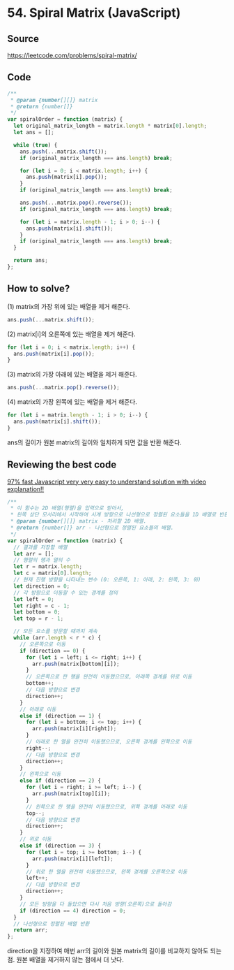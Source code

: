 # 54. Spiral Matrix (JavaScript)

## Source

https://leetcode.com/problems/spiral-matrix/

## Code

```javascript
/**
 * @param {number[][]} matrix
 * @return {number[]}
 */
var spiralOrder = function (matrix) {
  let original_matrix_length = matrix.length * matrix[0].length;
  let ans = [];

  while (true) {
    ans.push(...matrix.shift());
    if (original_matrix_length === ans.length) break;

    for (let i = 0; i < matrix.length; i++) {
      ans.push(matrix[i].pop());
    }
    if (original_matrix_length === ans.length) break;

    ans.push(...matrix.pop().reverse());
    if (original_matrix_length === ans.length) break;

    for (let i = matrix.length - 1; i > 0; i--) {
      ans.push(matrix[i].shift());
    }
    if (original_matrix_length === ans.length) break;
  }

  return ans;
};
```

## How to solve?

(1) matrix의 가장 위에 있는 배열을 제거 해준다.

```javascript
ans.push(...matrix.shift());
```

(2) matrix[i]의 오른쪽에 있는 배열을 제거 해준다.

```javascript
for (let i = 0; i < matrix.length; i++) {
  ans.push(matrix[i].pop());
}
```

(3) matrix의 가장 아래에 있는 배열을 제거 해준다.

```javascript
ans.push(...matrix.pop().reverse());
```

(4) matrix의 가장 왼쪽에 있는 배열을 제거 해준다.

```javascript
for (let i = matrix.length - 1; i > 0; i--) {
  ans.push(matrix[i].shift());
}
```

ans의 길이가 원본 matrix의 길이와 일치하게 되면 값을 반환 해준다.

## Reviewing the best code

[97% fast Javascript very very easy to understand solution with video explanation!!](https://leetcode.com/problems/spiral-matrix/solutions/3120847/97-fast-javascript-very-very-easy-to-understand-solution-with-video-explanation/)

```javascript
/**
 * 이 함수는 2D 배열(행렬)을 입력으로 받아서,
 * 왼쪽 상단 모서리에서 시작하여 시계 방향으로 나선형으로 정렬된 요소들을 1D 배열로 반환합니다.
 * @param {number[][]} matrix - 처리할 2D 배열.
 * @return {number[]} arr - 나선형으로 정렬된 요소들의 배열.
 */
var spiralOrder = function (matrix) {
  // 결과를 저장할 배열
  let arr = [];
  // 행렬의 행과 열의 수
  let r = matrix.length;
  let c = matrix[0].length;
  // 현재 진행 방향을 나타내는 변수 (0: 오른쪽, 1: 아래, 2: 왼쪽, 3: 위)
  let direction = 0;
  // 각 방향으로 이동할 수 있는 경계를 정의
  let left = 0;
  let right = c - 1;
  let bottom = 0;
  let top = r - 1;

  // 모든 요소를 방문할 때까지 계속
  while (arr.length < r * c) {
    // 오른쪽으로 이동
    if (direction == 0) {
      for (let i = left; i <= right; i++) {
        arr.push(matrix[bottom][i]);
      }
      // 오른쪽으로 한 행을 완전히 이동했으므로, 아래쪽 경계를 위로 이동
      bottom++;
      // 다음 방향으로 변경
      direction++;
    }
    // 아래로 이동
    else if (direction == 1) {
      for (let i = bottom; i <= top; i++) {
        arr.push(matrix[i][right]);
      }
      // 아래로 한 열을 완전히 이동했으므로, 오른쪽 경계를 왼쪽으로 이동
      right--;
      // 다음 방향으로 변경
      direction++;
    }
    // 왼쪽으로 이동
    else if (direction == 2) {
      for (let i = right; i >= left; i--) {
        arr.push(matrix[top][i]);
      }
      // 왼쪽으로 한 행을 완전히 이동했으므로, 위쪽 경계를 아래로 이동
      top--;
      // 다음 방향으로 변경
      direction++;
    }
    // 위로 이동
    else if (direction == 3) {
      for (let i = top; i >= bottom; i--) {
        arr.push(matrix[i][left]);
      }
      // 위로 한 열을 완전히 이동했으므로, 왼쪽 경계를 오른쪽으로 이동
      left++;
      // 다음 방향으로 변경
      direction++;
    }
    // 모든 방향을 다 돌았으면 다시 처음 방향(오른쪽)으로 돌아감
    if (direction == 4) direction = 0;
  }
  // 나선형으로 정렬된 배열 반환
  return arr;
};
```

direction을 지정하여 매번 arr의 길이와 원본 matrix의 길이를 비교하지 않아도 되는 점. 원본 배열을 제거하지 않는 점에서 더 낫다.

